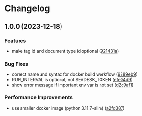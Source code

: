 # Changelog

## 1.0.0 (2023-12-18)


### Features

* make tag id and document type id optional ([921431a](https://github.com/lippoliv/paperlessngx-to-sevdesk/commit/921431a71e6d9d56d0a0135ab20ffd175bc6eaef))


### Bug Fixes

* correct name and syntax for docker build workflow ([9889eb9](https://github.com/lippoliv/paperlessngx-to-sevdesk/commit/9889eb966b7392406cd187c2df94f2a69b0ba5fb))
* RUN_INTERVAL is optional, not SEVDESK_TOKEN ([efe04d9](https://github.com/lippoliv/paperlessngx-to-sevdesk/commit/efe04d9c3aed22d1ba3a1c26427a973d7a59e8d0))
* show error message if important env var is not set ([d2c9af1](https://github.com/lippoliv/paperlessngx-to-sevdesk/commit/d2c9af1035e79f0ee7579b5a003ee8cd05027c3b))


### Performance Improvements

* use smaller docker image (python:3.11.7-slim) ([a2fd387](https://github.com/lippoliv/paperlessngx-to-sevdesk/commit/a2fd3878259e29f38c0ed5e5dddbd802af8be692))

